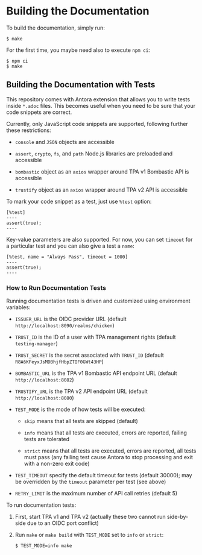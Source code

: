 # Building the Documentation

To build the documentation, simply run:

```console
$ make
```

For the first time, you maybe need also to execute `npm ci`:

```console
$ npm ci
$ make
```

## Building the Documentation with Tests

This repository comes with Antora extension that allows you to write tests
inside `*.adoc` files. This becomes useful when you need to be sure that your
code snippets are correct.

Currently, only JavaScript code snippets are supported, following further these
restrictions:

- `console` and `JSON` objects are accessible

- `assert`, `crypto`, `fs`, and `path` Node.js libraries are preloaded and
  accessible

- `bombastic` object as an `axios` wrapper around TPA v1 Bombastic API is
  accessible

- `trustify` object as an `axios` wrapper around TPA v2 API is accessible

To mark your code snippet as a test, just use `%test` option:

```adoc
[%test]
----
assert(true);
----
```

Key-value parameters are also supported. For now, you can set `timeout` for a
particular test and you can also give a test a `name`:

```adoc
[%test, name = "Always Pass", timeout = 1000]
----
assert(true);
----
```

### How to Run Documentation Tests

Running documentation tests is driven and customized using environment
variables:

- `ISSUER_URL` is the OIDC provider URL (default `http://localhost:8090/realms/chicken`)

- `TRUST_ID` is the ID of a user with TPA management rights (default `testing-manager`)

- `TRUST_SECRET` is the secret associated with `TRUST_ID` (default `R8A6KFeyxJsMDBhjfHbpZTIF0GWt43HP`)

- `BOMBASTIC_URL` is the TPA v1 Bombastic API endpoint URL (default `http://localhost:8082`)

- `TRUSTIFY_URL` is the TPA v2 API endpoint URL (default `http://localhost:8080`)

- `TEST_MODE` is the mode of how tests will be executed:

  - `skip` means that all tests are skipped (default)

  - `info` means that all tests are executed, errors are reported, failing tests
    are tolerated

  - `strict` means that all tests are executed, errors are reported, all tests
    must pass (any failing test cause Antora to stop processing and exit with
    a non-zero exit code)

- `TEST_TIMEOUT` specify the default timeout for tests (default 30000); may be
  overridden by the `timeout` parameter per test (see above)

- `RETRY_LIMIT` is the maximum number of API call retries (default 5)

To run documentation tests:

1. First, start TPA v1 and TPA v2 (actually these two cannot run side-by-side
   due to an OIDC port conflict)

1. Run `make` or `make build` with `TEST_MODE` set to `info` or `strict`:
   ```console
   $ TEST_MODE=info make
   ```
